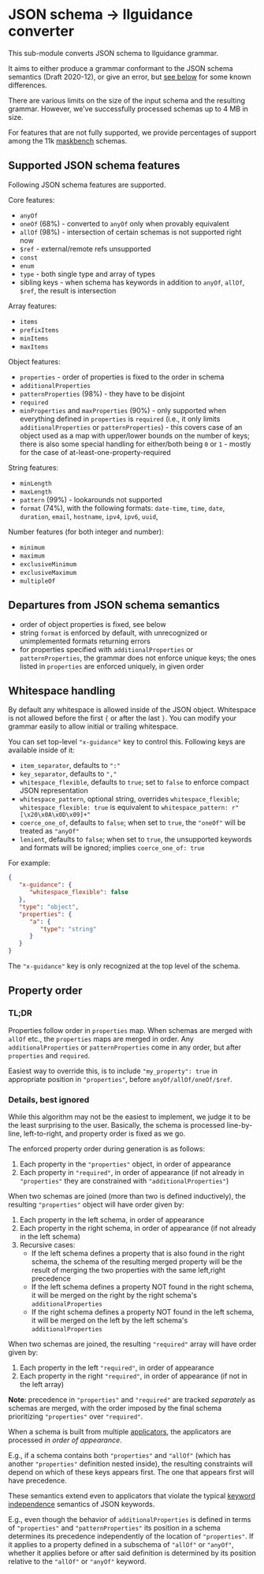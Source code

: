 # JSON schema -> llguidance converter

This sub-module converts JSON schema to llguidance grammar.

It aims to either produce a grammar conformant to the JSON schema semantics (Draft 2020-12), or give an error,
but [see below](#departures-from-json-schema-semantics) for some known differences.

There are various limits on the size of the input schema and the resulting grammar.
However, we've successfully processed schemas up to 4 MB in size.

For features that are not fully supported, we provide percentages of support among
the 11k [maskbench](https://github.com/guidance-ai/jsonschemabench/tree/main/maskbench) schemas.

## Supported JSON schema features

Following JSON schema features are supported.

Core features:

- `anyOf`
- `oneOf` (68%) - converted to `anyOf` only when provably equivalent
- `allOf` (98%) - intersection of certain schemas is not supported right now
- `$ref` - external/remote refs unsupported
- `const`
- `enum`
- `type` - both single type and array of types
- sibling keys - when schema has keywords in addition to `anyOf`, `allOf`, `$ref`, the result is intersection

Array features:

- `items`
- `prefixItems`
- `minItems`
- `maxItems`

Object features:

- `properties` - order of properties is fixed to the order in schema
- `additionalProperties`
- `patternProperties` (98%) - they have to be disjoint
- `required`
- `minProperties` and `maxProperties` (90%) - only supported when everything defined in `properties`
  is `required` (i.e., it only limits `additionalProperties` or `patternProperties`) - this covers
  case of an object used as a map with upper/lower bounds on the number of keys;
  there is also some special handling for either/both being `0` or `1` -
  mostly for the case of at-least-one-property-required

String features:

- `minLength`
- `maxLength`
- `pattern` (99%) - lookarounds not supported
- `format` (74%), with the following formats: `date-time`, `time`, `date`, `duration`, `email`, `hostname`, `ipv4`, `ipv6`, `uuid`,

Number features (for both integer and number):

- `minimum`
- `maximum`
- `exclusiveMinimum`
- `exclusiveMaximum`
- `multipleOf`

## Departures from JSON schema semantics

- order of object properties is fixed, see below
- string `format` is enforced by default, with unrecognized or unimplemented formats returning errors
- for properties specified with `additionalProperties` or `patternProperties`, the grammar does not enforce unique keys;
  the ones listed in `properties` are enforced uniquely, in given order

## Whitespace handling

By default any whitespace is allowed inside of the JSON object.
Whitespace is not allowed before the first `{` or after the last `}`.
You can modify your grammar easily to allow initial or trailing whitespace.

You can set top-level `"x-guidance"` key to control this.
Following keys are available inside of it:

- `item_separator`, defaults to `":"`
- `key_separator`, defaults to `","`
- `whitespace_flexible`, defaults to `true`; set to `false` to enforce compact JSON representation
- `whitespace_pattern`, optional string, overrides `whitespace_flexible`;
  `whitespace_flexible: true` is equivalent to `whitespace_pattern: r"[\x20\x0A\x0D\x09]+"`
- `coerce_one_of`, defaults to `false`; when set to `true`, the `"oneOf"` will be treated as `"anyOf"`
- `lenient`, defaults to `false`; when set to `true`, the unsupported keywords and formats will be ignored; implies `coerce_one_of: true`

For example:

```json
{
   "x-guidance": {
      "whitespace_flexible": false
   },
   "type": "object",
   "properties": {
      "a": {
         "type": "string"
      }
   }
}
```

The `"x-guidance"` key is only recognized at the top level of the schema.


## Property order

### TL;DR

Properties follow order in `properties` map.
When schemas are merged with `allOf` etc., the `properties` maps are merged in order.
Any `additionalProperties` or `patternProperties` come in any order, but after `properties` and `required`.

Easiest way to override this, is to include `"my_property": true` in appropriate position in `"properties"`,
before `anyOf/allOf/oneOf/$ref`.

### Details, best ignored

While this algorithm may not be the easiest to implement, we judge it to be the least surprising to the user.
Basically, the schema is processed line-by-line, left-to-right, and property order is fixed as we go.

The enforced property order during generation is as follows:
1. Each property in the `"properties"` object, in order of appearance
2. Each property in `"required"`, in order of appearance (if not already in `"properties"` they are constrained with `"additionalProperties"`)

When two schemas are joined (more than two is defined inductively), the resulting `"properties"` object will have order given by:
1. Each property in the left schema, in order of appearance
2. Each property in the right schema, in order of appearance (if not already in the left schema)
3. Recursive cases: 
   - If the left schema defines a property that is also found in the right schema, the schema of the resulting merged property will be the result of merging the two properties with the same left,right precedence
   - If the left schema defines a property NOT found in the right schema, it will be merged on the right by the right schema's `additionalProperties`
   - If the right schema defines a property NOT found in the left schema, it will be merged on the left by the left schema's `additionalProperties`

When two schemas are joined, the resulting `"required"` array will have order given by:
1. Each property in the left `"required"`, in order of appearance
2. Each property in the right `"required"`, in order of appearance (if not in the left array)

**Note**: precedence in `"properties"` and `"required"` are tracked *separately* as schemas are merged, with the order imposed by the final schema prioritizing `"properties"` over `"required"`.

When a schema is built from multiple [applicators](https://json-schema.org/draft/2020-12/vocab/applicator), the applicators are processed *in order of appearance*.

E.g., if a schema contains both `"properties"` and `"allOf"` (which has another `"properties"` definition nested inside), the resulting constraints will depend on which of these keys appears first. The one that appears first will have precedence.

These semantics extend even to applicators that violate the typical [keyword independence](https://json-schema.org/draft/2020-12/json-schema-core#section-10.1) semantics of JSON keywords.

E.g., even though the behavior of `additionalProperties` is defined in terms of `"properties"` and `"patternProperties"` its position in a schema determines its precedence independently of the location of `"properties"`. If it applies to a property defined in a subschema of `"allOf"` or `"anyOf"`, whether it applies before or after said definition is determined by its position relative to the `"allOf"` or `"anyOf"` keyword.
